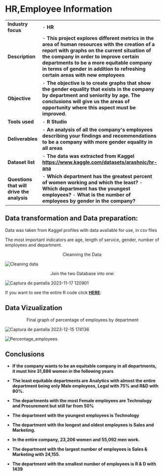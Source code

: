 <h1>HR,Employee Information</h1>  

|  |  | |
| ----------- | ----------- | ----------|
| <b>Industry focus  </b> | - <b>HR </b> |  |
|<b> Description  </b>  | - <b>This project explores different metrics in the area of human resources with the creation of a report with graphs on the current situation of the company in order to improve certain departments to be a more equitable company in terms of gender in addition to refreshing certain areas with new employees</b> | |
|<b> Objective </b> | - <b>The objective is to create graphs that show the gender equality that exists in the company by department and seniority by age. The conclusions will give us the areas of opportunity where this aspect must be improved. </b> |  |
|<b> Tools used  </b> | - <b>R Studio</b>|  |
|<b> Deliverables </b>  | - <b>An analysis of all the company's employees describing your findings and recommendations  to be a company with more gender equality in all areas</b> | |
|<b> Dataset list </b> |- <b> The data was extracted from Kaggel https://www.kaggle.com/datasets/arashnic/hr-ana </b>|  |
|<b>Questions that will drive the analysis</b>  | - <b>Which department has the greatest percent of women working and which the least?</b>  - <b>Which department has the youngest employees?</b>  - <b> What is the number of employees by gender in the company?</b>  | |





<h2>Data transformation and Data preparation:</h2>   
Data was taken from Kaggel profiles with data available for use, in csv files

The most important indicators are age, length of service, gender, number of employees and department.</h2>

<p align="center">
Cleanning the Data:  <br/>
 
![Cleaning data](https://github.com/antomagu/RProject/assets/152213287/95705fec-06fb-4d0f-af82-ea9ba7109128.png)

<p align="center">
Join the two Database into one: 

![Captura de pantalla 2023-11-17 120901](https://github.com/antomagu/RProject/assets/152213287/cc3d5548-9870-4c35-872c-44ef113ccbe1.png)


If you want to see the entire R code click **[HERE](https://www.kaggle.com/antonioguev/hr-employee-information)**:

<h2>Data Vizualization</h2>  

<p align="center"> 
Final graph of percentage of employees by department <br/> 

 
![Captura de pantalla 2023-12-15 174136](https://github.com/antomagu/RProject/assets/152213287/697dab95-cad6-414b-8060-57802acfdda7.png)

![Percentage_employees](https://github.com/antomagu/RProject/assets/152213287/dcc6b46b-551a-40a6-8f22-1f957ae9b821.png)


<h2>Conclusions</h2>  

- <b>If the company wants to be an equitable company in all departments, it must hire 31,886 women in the following years</b> 

- <b>The least equitable departments are Analytics with almost the entire department being only Male employees, Legal with 75% and R&D with 80%.</b>

- <b>The departments with the most Female employees are Technology and Procurement but still far from 50%</b>
 
- <b>The department with the youngest employees is Technology</b>

- <b>The department with the longest and oldest employees is Sales and Marketing.</b>

- <b>In the entire company, 23,206 women and 55,092 men work.</b>

- <b>The department with the largest number of employees is Sales & Marketing with 24,155.</b>

- <b>The department with the smallest number of employees is R & D with 1439</b>






